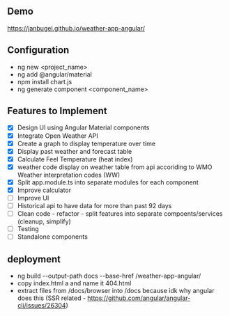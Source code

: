 ## Demo

https://janbugel.github.io/weather-app-angular/

## Configuration 

- ng new <project_name>
- ng add @angular/material
- npm install chart.js
- ng generate component <component_name>

## Features to Implement

- [x] Design UI using Angular Material components
- [x] Integrate Open Weather API
- [x] Create a graph to display temperature over time
- [x] Display past weather and forecast table
- [x] Calculate Feel Temperature (heat index)
- [x] weather code display on weather table from api accoriding to WMO Weather interpretation codes (WW) 
- [x] Split app.module.ts into separate modules for each component
- [x] Improve calculator
- [ ] Improve UI
- [ ] Historical api to have data for more than past 92 days
- [ ] Clean code - refactor - split features into separate compoents/services (cleanup, simplify)
- [ ] Testing
- [ ] Standalone components 

## deployment

- ng build --output-path docs --base-href /weather-app-angular/
- copy index.html a and name it 404.html
- extract files from /docs/browser into /docs because idk why angular does this (SSR related - https://github.com/angular/angular-cli/issues/26304) 

